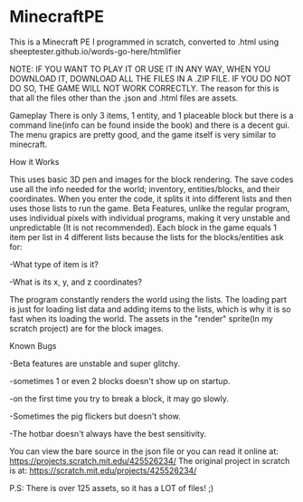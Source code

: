 # MinecraftPE
This is a Minecraft PE I programmed in scratch, converted to .html using sheeptester.github.io/words-go-here/htmlifier

NOTE:
IF YOU WANT TO PLAY IT OR USE IT IN ANY WAY, WHEN YOU DOWNLOAD IT, DOWNLOAD ALL THE FILES IN A .ZIP FILE. IF YOU DO NOT DO SO, THE GAME WILL NOT WORK CORRECTLY. 
The reason for this is that all the files other than the .json and .html files are assets.

Gameplay
There is only 3 items, 1 entity, and 1 placeable block but there is a command line(info can be found inside the book) and there is a decent gui. The menu grapics are pretty good, and the game itself is very similar to minecraft.

How it Works

This uses basic 3D pen and images for the block rendering. The save codes use all the info needed for the world; inventory, entities/blocks, and their coordinates. When you enter the code, it splits it into different lists and then uses those lists to run the game. Beta Features, unlike the regular program, uses individual pixels with individual programs, making it very unstable and unpredictable (It is not recommended). Each block in the game equals 1 item per list in 4 different lists because the lists for the blocks/entities ask for:

-What type of item is it?

-What is its x, y, and z coordinates?

The program constantly renders the world using the lists. The loading part is just for loading list data and adding items to the lists, which is why it is so fast when its loading the world. The assets in the "render" sprite(In my scratch project) are for the block images.

Known Bugs

-Beta features are unstable and super glitchy.

-sometimes 1 or even 2 blocks doesn't show up on startup.

-on the first time you try to break a block, it may go slowly.

-Sometimes the pig flickers but doesn't show.

-The hotbar doesn't always have the best sensitivity.

You can view the bare source in the json file or you can read it online at: https://projects.scratch.mit.edu/425526234/
The original project in scratch is at: https://scratch.mit.edu/projects/425526234/

P.S: There is over 125 assets, so it has a LOT of files! ;)

